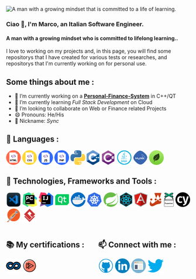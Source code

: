 ![A man with a growing mindset that is committed to a life of learning.](https://cdn.pixabay.com/photo/2021/09/12/07/58/banner-6617553__340.jpg)
### Ciao 👋, I'm Marco, an Italian Software Engineer.
#### A man with a growing mindset who is committed to lifelong learning..

I love to working on my projects and, in this page, you will find some repositorys that I have created for various tests or researches, and repositorys that I'm currently working on for personal use.

## Some things about me :

- 🔭 I’m currently working on a **[Personal-Finance-System](https://github.com/syncoGitHub/PersonalFinanceSystem)** in C++/QT 
- 🌱 I’m currently learning *Full Stack Development* on Cloud
- 👯 I’m looking to collaborate on Web or Finance related Projects 
- 😄 Pronouns: He/His 
- 🌟 Nickname: *Sync*

## 📝 Languages :
<p align="left"> 
     <img src="imgs/html.png" title="HTML" alt="html" height='40'>
     <img src="imgs/css.png" title="CSS" alt="css" height='40'>
     <img src="imgs/js.png" title="JavaScript" alt="js" height='40'>
     <img src="imgs/php.png" title="PHP" alt="PHP" height='40'>
     <img src="imgs/python.png" title="Python" alt="python" height='40'>
     <img src="imgs/c++.png" title="C++" alt="c++" height='40'>
     <img src="imgs/csharp.png" title="C#" alt="c#" height='40'>
     <img src="imgs/java.png" title="Java" alt="java" height='40'>
     <img src="imgs/mysql.png" title="MySQL" alt="mysql" height='40'>
     <img src="imgs/mongodb.png" title="MongoDB" alt="mongodb" height='40'>
</p>

## 🚀 Technologies, Frameworks and Tools :
<p align="left"> 
     <img src="imgs/vscode.png" title="VSCode" alt="vscode" height='40'>
     <img src="imgs/pycharm.png" title="PyCharm" alt="pycharm" height='40'>     
     <img src="imgs/intellij.png" title="IntelliJ" alt="intellij" height='40'>
     <img src="imgs/qt.png" title="Qt Creator" alt="qt" height='40'>
     <img src="imgs/docker.png" title="Docker" alt="docker" height='40'>
     <img src="imgs/kubernetes.png" title="Kubernetes" alt="kubernetes" height='40'>
     <img src="imgs/spring.png" title="Spring" alt="spring" height='40'>
     <img src="imgs/react.png" title="React" alt="react" height='40'>
     <img src="imgs/angular.png" title="Angular" alt="angular" height='40'>
     <img src="imgs/jest-logo.png" title="Jest" alt="jest" height='40'>
     <img src="imgs/puppeteer.png" title="Puppetter" alt="puppetter" height='40'>
     <img src="imgs/cypress.png" title="Cypress" alt="cypress" height='40'>
     <img src="imgs/postman.png" title="Postman" alt="postman" height='40'>
     <img src="imgs/visualparadigma.png" title="Visual Paradigma" alt="visualparadigma" height='40'>

</p>
<div>
     <div style="width: 50%; float:left">
          <h2>📚 My certifications : </h2>
          <p align="left">
               <a href="https://www.coursera.org/user/88412174b050f96c81c843fad6dbd3b1"> <img src="imgs/coursera.png" title="Coursera" alt="coursera" height='40'></a> 
               <a href=https://app.pluralsight.com/profile/marco-nardi><img src="imgs/pluralsight.png" title="Pluralsight" alt="pluralsight" height='40'></a>
          </p>
     </div>
     <div style="width: 50%; float:right">
          <h2>📫 Connect with me : </h2>
          <p align="left">
               <a href="https://github.com/syncoGitHub"><img src='imgs/github.png' title="GitHub" alt='github' height='40'></a>
               <a href="https://www.linkedin.com/in/nardisync/?locale=en_US"> <img src='imgs/linkedin.png' title="LinkedIn" alt='linkedin' height='40'></a>
               <a href="https://syncogithub.github.io/"><img src='imgs/webpage.png' title="My Personal Website" alt='website' height='40'></a>
               <a href="https://twitter.com/@nardisync"> <img src='imgs/twitter.png' title="Twitter" alt='twitter' height='40'></a>
          </p>
     </div>
</div>





  
